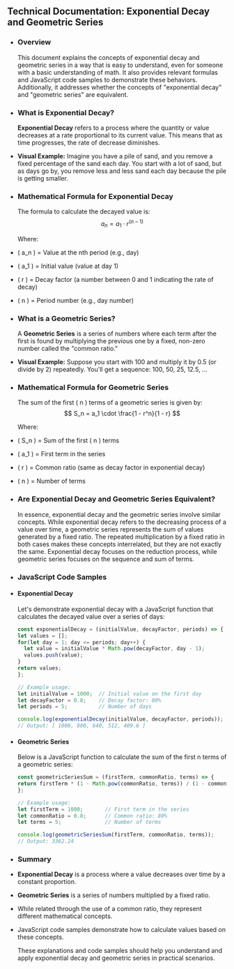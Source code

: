 ## Technical Documentation: Exponential Decay and Geometric Series
- ### Overview
  
  This document explains the concepts of exponential decay and geometric series in a way that is easy to understand, even for someone with a basic understanding of math. It also provides relevant formulas and JavaScript code samples to demonstrate these behaviors. Additionally, it addresses whether the concepts of "exponential decay" and "geometric series" are equivalent.
- ### What is Exponential Decay?
  
  **Exponential Decay** refers to a process where the quantity or value decreases at a rate proportional to its current value. This means that as time progresses, the rate of decrease diminishes.
- **Visual Example:** Imagine you have a pile of sand, and you remove a fixed percentage of the sand each day. You start with a lot of sand, but as days go by, you remove less and less sand each day because the pile is getting smaller.
- ### Mathematical Formula for Exponential Decay
  
  The formula to calculate the decayed value is:
  $$
  a_n = a_1 \cdot r^{(n-1)}
  $$
  
  Where:
- \( a_n \) = Value at the nth period (e.g., day)
- \( a_1 \) = Initial value (value at day 1)
- \( r \) = Decay factor (a number between 0 and 1 indicating the rate of decay)
- \( n \) = Period number (e.g., day number)
- ### What is a Geometric Series?
  
  A **Geometric Series** is a series of numbers where each term after the first is found by multiplying the previous one by a fixed, non-zero number called the "common ratio."
- **Visual Example:** Suppose you start with 100 and multiply it by 0.5 (or divide by 2) repeatedly. You'll get a sequence: 100, 50, 25, 12.5, ...
- ### Mathematical Formula for Geometric Series
  
  The sum of the first \( n \) terms of a geometric series is given by:
  $$
  S_n = a_1 \cdot \frac{1 - r^n}{1 - r}
  $$
  
  Where:
- \( S_n \) = Sum of the first \( n \) terms
- \( a_1 \) = First term in the series
- \( r \) = Common ratio (same as decay factor in exponential decay)
- \( n \) = Number of terms
- ### Are Exponential Decay and Geometric Series Equivalent?
  
  In essence, exponential decay and the geometric series involve similar concepts. While exponential decay refers to the decreasing process of a value over time, a geometric series represents the sum of values generated by a fixed ratio. The repeated multiplication by a fixed ratio in both cases makes these concepts interrelated, but they are not exactly the same. Exponential decay focuses on the reduction process, while geometric series focuses on the sequence and sum of terms.
- ### JavaScript Code Samples
- #### Exponential Decay
  
  Let's demonstrate exponential decay with a JavaScript function that calculates the decayed value over a series of days:
  
  ```javascript
  const exponentialDecay = (initialValue, decayFactor, periods) => {
  let values = [];
  for(let day = 1; day <= periods; day++) {
    let value = initialValue * Math.pow(decayFactor, day - 1);
    values.push(value);
  }
  return values;
  };
  
  // Example usage:
  let initialValue = 1000;  // Initial value on the first day
  let decayFactor = 0.8;    // Decay factor: 80%
  let periods = 5;          // Number of days
  
  console.log(exponentialDecay(initialValue, decayFactor, periods));
  // Output: [ 1000, 800, 640, 512, 409.6 ]
  ```
- #### Geometric Series
  
  Below is a JavaScript function to calculate the sum of the first n terms of a geometric series:
  
  ```javascript
  const geometricSeriesSum = (firstTerm, commonRatio, terms) => {
  return firstTerm * (1 - Math.pow(commonRatio, terms)) / (1 - commonRatio);
  };
  
  // Example usage:
  let firstTerm = 1000;       // First term in the series
  let commonRatio = 0.8;      // Common ratio: 80%
  let terms = 5;              // Number of terms
  
  console.log(geometricSeriesSum(firstTerm, commonRatio, terms)); 
  // Output: 3362.24
  ```
- ### Summary
- **Exponential Decay** is a process where a value decreases over time by a constant proportion.
- **Geometric Series** is a series of numbers multiplied by a fixed ratio.
- While related through the use of a common ratio, they represent different mathematical concepts.
- JavaScript code samples demonstrate how to calculate values based on these concepts.
  
  These explanations and code samples should help you understand and apply exponential decay and geometric series in practical scenarios.